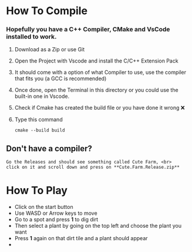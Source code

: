 #  How To Compile

###  Hopefully you have a **C++ Compiler**, **CMake** and **VsCode** installed to work.

1.  Download as a Zip or use Git
2.  Open the Project with Vscode and install the C/C++ Extension Pack
3.  It should come with a option of what Compiler to use, use the compiler that fits you (a GCC is recommended)
4.  Once done, open the Terminal in this directory or you could use the built-in one in Vscode.
5.  Check if Cmake has created the build file or you have done it wrong ❌
6.  Type this command

        cmake --build build

##  Don't have a compiler? 

    Go the Releases and should see something called Cute Farm, <br>
    click on it and scroll down and press on **Cute.Farm.Release.zip**

#   How To Play

- Click on the start button
- Use WASD or Arrow keys to move
- Go to a spot and press **1** to dig dirt
- Then select a plant by going on the top left and choose the plant you want
- Press **1** again on that dirt tile and a plant should appear
- 